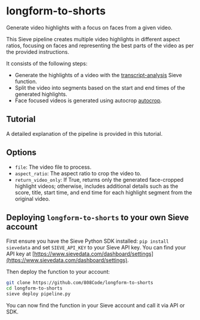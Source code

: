 # longform-to-shorts

Generate video highlights with a focus on faces from a given video.

This Sieve pipeline creates multiple video highlights in different aspect ratios, focusing on faces and representing the best parts of the video as per the provided instructions.

It consists of the following steps:

* Generate the highlights of a video with the [transcript-analysis](https://www.sievedata.com/functions/sieve/transcript-analysis) Sieve function.
* Split the video into segments based on the start and end times of the generated highlights.
* Face focused videos is generated using autocrop [autocrop](https://www.sievedata.com/functions/sieve/autocrop).


## Tutorial

A detailed explanation of the pipeline is provided in this tutorial.

## Options

* `file`: The video file to process.
* `aspect_ratio`: The aspect ratio to crop the video to.
* `return_video_only`: If True, returns only the generated face-cropped highlight videos; otherwise, includes additional details such as the score, title, start time, and end time for each highlight segment from the original video.

## Deploying `longform-to-shorts` to your own Sieve account

First ensure you have the Sieve Python SDK installed: `pip install sievedata` and set `SIEVE_API_KEY` to your Sieve API key.
You can find your API key at [https://www.sievedata.com/dashboard/settings](https://www.sievedata.com/dashboard/settings).

Then deploy the function to your account:

```bash
git clone https://github.com/808Code/longform-to-shorts
cd longform-to-shorts
sieve deploy pipeline.py
```

You can now find the function in your Sieve account and call it via API or SDK.
